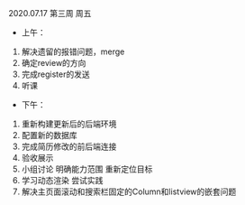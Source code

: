 2020.07.17 第三周 周五

+ 上午：

1. 解决遗留的报错问题，merge
2. 确定review的方向
3. 完成register的发送
4. 听课

+ 下午：

1. 重新构建更新后的后端环境
2. 配置新的数据库
3. 完成简历修改的前后端连接
4. 验收展示
5. 小组讨论 明确能力范围 重新定位目标
6. 学习动态渲染 尝试实践
7. 解决主页面滚动和搜索栏固定的Column和listview的嵌套问题